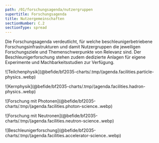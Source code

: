 ```yaml
---
path: /01/forschungsagenda/nutzergruppen
supertitle: Forschungsagenda
title: Nutzergemeinschaften
sectionNumber: C.2
sectionType: spread
---
```


<style lang="stylus" scoped>
img
  width 100%
  height 100%

spread-area--6-3-12-8  
  grid-area 5 / 1 / 11 / 7

spread-area--12-3-18-8  
  grid-area 5 / 7 / 11 / 13

spread-area--6-9-12-12
  grid-area 11 / 1 / 17 / 7

spread-area--12-9-18-12
  grid-area 11 / 7 / 17 / 13

spread-area--6-3-18-12
  grid-area 9 / 5 / 17 / 13

</style>

</div>

<div class="spread--left spread-area--1-6 .intro">

Die Forschungsagenda verdeutlicht, für welche beschleunigerbetriebene Forschungsinfrastrukturen und damit Nutzergruppen die jeweiligen Forschungsziele und Themenschwerpunkte von Relevanz sind. Der Beschleunigerforschung stehen zudem dedizierte Anlagen für eigene Experimente und Machbarkeitsstudien zur Verfügung.

</div>

<div class="spread--right spread-area--6-3-12-8">

![Teilchenphysik](@befide/bf2035-charts/.tmp/(agenda.facilities.particle-physics..webp)

</div>

<div class="spread--right spread-area--12-3-18-8">

![Kernphysik](@befide/bf2035-charts/.tmp/(agenda.facilities.hadron-physics..webp)

</div>

<div class="spread--right spread-area--6-9-12-12">

![Forschung mit Photonen](@befide/bf2035-charts/.tmp/(agenda.facilities.photon-science..webp)

</div>

<div class="spread--right spread-area--12-9-18-12">

![Forschung mit Neutronen](@befide/bf2035-charts/.tmp/(agenda.facilities.neutron-science..webp)

</div>

<div class="spread--left spread-area--6-3-18-12">

![Beschleunigerforschung](@befide/bf2035-charts/.tmp/(agenda.facilities.accelerator-science..webp)
